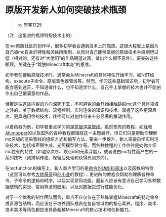 # 原版开发新人如何突破技术瓶颈
> by [轩宇1725](https://space.bilibili.com/104432208)

（注：这里说的瓶颈特指技术上的）

在mc原版社区的创作中，很多初学者会遇到技术上的瓶颈。这很大程度上是因为自己被mc自身的特性和风格所限制，从而对自己能够掌握的原版技术手段期望过低（相对的，还有对“大佬们”的作品期望过高，做出什么都不意外）。要突破这些瓶颈，关键在于“跳脱Minecraft本身”的思维。

初学者在接触原版技术时，通常会从Minecraft的具体特性开始学习，如NBT结构、execute子命令、原版着色器管线等。然而，学习这些基础知识后，初学者可能会感到迷茫，不知道做什么，也不知道学什么，自己手上掌握的技术也并不能创作出自己很满意的作品。

但若是往这些内容的方向深究下去，不可避免的会开始接触跳脱mc这个具体领域之外的，关于数据结构、流程控制、实时渲染的知识和技术。掌握了这些更深层次、更具通用性的技术，往往可以对创作带来十分显著的推动作用。

以着色器为例，初学者重点学习的是[原版渲染管线](/index/资源包体系结构.md/#着色器)。虽然现有的教程，如[我](https://www.bilibili.com/read/readlist/rl738651)和[Alumopper](https://alumopper.top/minecraftshader1/)的以及国外的各种教程都围绕这一主题展开。但它们只是帮助你理解mc原版的渲染管线的组织方式和编写方法。要进一步提升，新人需要自学实时渲染技术，包括噪声图生成、光照模型建立等。而各种教程的工作往往是向你介绍mc独有的特性（如渲染次序、顶点id和元素深度），或者说由mc特性而产生的一系列技巧（如跨帧传递、保留后处理和获得光照方向）。

在mcfunction的编写上，新人重点学习的是[命令的功能和语法](/index/命令1-命令操作.md)以及函数的特性（这里可以参考[大佬萌茶](https://space.bilibili.com/320500029/lists/4238047)和[创小业](https://space.bilibili.com/133430292/lists/8272)的教程），更进阶的教程会帮助你理解各种命令、子命令的逻辑和时序，以及实现常用功能。而新人应该有意识自己学习各种数据结构的实现、常用算法的应用，以及对数据包进行性能优化。

对于一个优秀的制作团队而言，重点不应仅仅在于熟练掌握Minecraft的特定命令或资源包结构，而应该在于培养团队成员在各自领域内的核心素养。程序、美术、技术美术等角色都应该具备超越Minecraft的核心技术和创新能力。